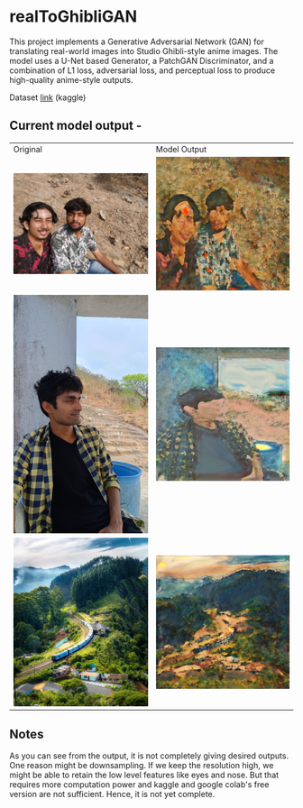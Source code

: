 # realToGhibliGAN
This project implements a Generative Adversarial Network (GAN) for translating real-world images into Studio Ghibli-style anime images. The model uses a U-Net based Generator, a PatchGAN Discriminator, and a combination of L1 loss, adversarial loss, and perceptual loss to produce high-quality anime-style outputs.

Dataset <a href="https://www.kaggle.com/datasets/labledata/ghibli-dataset" target="blank">link</a> (kaggle)

## Current model output - 
<table>
  <tr>
    <td>Original</td>
    <td>Model Output</td>
  </tr>
  <tr>
    <td><img width="300" src="/images/original_image2.jpg"/></td>
    <td><img width="300" src="/images/predicted_image42.png"/></td>
  </tr>
  <tr>
    <td><img width="300" src="/images/original_image3.jpg"/></td>
    <td><img width="300" src="/images/predicted_image43.png"/></td>
  </tr>
  <tr>
    <td><img width="300" src="/images/original_image5.jpg"/></td>
    <td><img width="300" src="/images/predicted_image45.png"/></td>
  </tr>
</table>


## Notes

As you can see from the output, it is not completely giving desired outputs. One reason might be downsampling. If we keep the resolution high, we might be able to retain the low level features like eyes and nose. But that requires more computation power and kaggle and google colab's free version are not sufficient. Hence, it is not yet complete.
